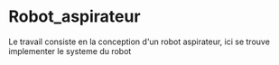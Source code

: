 # Robot_aspirateur
Le travail consiste en la conception d'un robot aspirateur, ici se trouve implementer le systeme du robot
